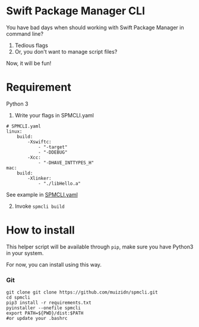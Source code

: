 # Swift Package Manager CLI

You have bad days when should working with Swift Package Manager in command line?
1. Tedious flags
2. Or, you don't want to manage script files?

Now, it will be fun!

# Requirement
Python 3

1. Write your flags in SPMCLI.yaml
```
# SPMCLI.yaml
linux:
    build:
        -Xswiftc: 
            - "-target"
            - "-DDEBUG"
        -Xcc:
            - "-DHAVE_INTTYPES_H"
mac:
    build:
        -Xlinker:
            - "./libHello.a"
```
See example in [SPMCLI.yaml](SPMCLI.yaml)

2. Invoke `spmcli build`

# How to install
This helper script will be available through `pip`, make sure you have Python3 in your system.

For now, you can install using this way.
### Git
```
git clone git clone https://github.com/muizidn/spmcli.git
cd spmcli
pip3 install -r requirements.txt
pyinstaller --onefile spmcli
export PATH=${PWD}/dist:$PATH
#or update your .bashrc
```
###